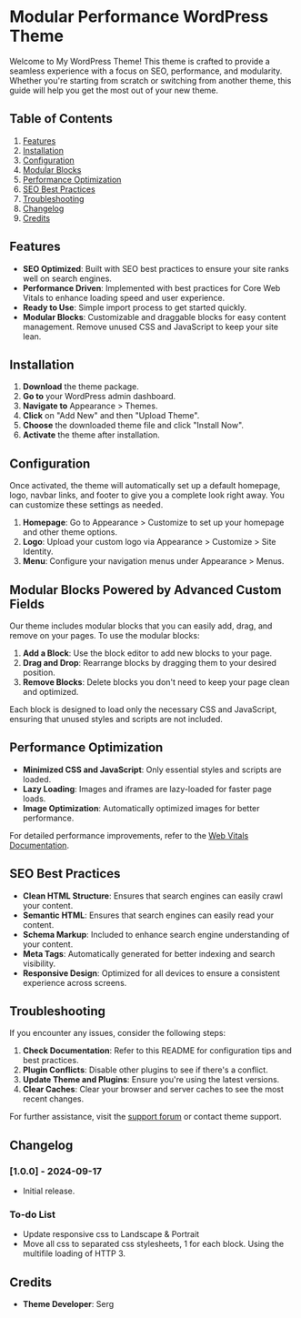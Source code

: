 # Modular Performance WordPress Theme

Welcome to My WordPress Theme! This theme is crafted to provide a seamless experience with a focus on SEO, performance, and modularity. Whether you're starting from scratch or switching from another theme, this guide will help you get the most out of your new theme.

## Table of Contents

1. [Features](#features)
2. [Installation](#installation)
3. [Configuration](#configuration)
4. [Modular Blocks](#modular-blocks)
5. [Performance Optimization](#performance-optimization)
6. [SEO Best Practices](#seo-best-practices)
7. [Troubleshooting](#troubleshooting)
8. [Changelog](#changelog)
9. [Credits](#credits)

## Features

- **SEO Optimized**: Built with SEO best practices to ensure your site ranks well on search engines.
- **Performance Driven**: Implemented with best practices for Core Web Vitals to enhance loading speed and user experience.
- **Ready to Use**: Simple import process to get started quickly.
- **Modular Blocks**: Customizable and draggable blocks for easy content management. Remove unused CSS and JavaScript to keep your site lean.

## Installation

1. **Download** the theme package.
2. **Go to** your WordPress admin dashboard.
3. **Navigate to** Appearance > Themes.
4. **Click** on "Add New" and then "Upload Theme".
5. **Choose** the downloaded theme file and click "Install Now".
6. **Activate** the theme after installation.

## Configuration

Once activated, the theme will automatically set up a default homepage, logo, navbar links, and footer to give you a complete look right away. You can customize these settings as needed.

1. **Homepage**: Go to Appearance > Customize to set up your homepage and other theme options.
2. **Logo**: Upload your custom logo via Appearance > Customize > Site Identity.
3. **Menu**: Configure your navigation menus under Appearance > Menus.

## Modular Blocks Powered by Advanced Custom Fields

Our theme includes modular blocks that you can easily add, drag, and remove on your pages. To use the modular blocks:

1. **Add a Block**: Use the block editor to add new blocks to your page.
2. **Drag and Drop**: Rearrange blocks by dragging them to your desired position.
3. **Remove Blocks**: Delete blocks you don't need to keep your page clean and optimized.

Each block is designed to load only the necessary CSS and JavaScript, ensuring that unused styles and scripts are not included.

## Performance Optimization

- **Minimized CSS and JavaScript**: Only essential styles and scripts are loaded.
- **Lazy Loading**: Images and iframes are lazy-loaded for faster page loads.
- **Image Optimization**: Automatically optimized images for better performance.

For detailed performance improvements, refer to the [Web Vitals Documentation](https://web.dev/vitals/).

## SEO Best Practices

- **Clean HTML Structure**: Ensures that search engines can easily crawl your content.
- **Semantic HTML**: Ensures that search engines can easily read your content.
- **Schema Markup**: Included to enhance search engine understanding of your content.
- **Meta Tags**: Automatically generated for better indexing and search visibility.
- **Responsive Design**: Optimized for all devices to ensure a consistent experience across screens.

## Troubleshooting

If you encounter any issues, consider the following steps:

1. **Check Documentation**: Refer to this README for configuration tips and best practices.
2. **Plugin Conflicts**: Disable other plugins to see if there's a conflict.
3. **Update Theme and Plugins**: Ensure you're using the latest versions.
4. **Clear Caches**: Clear your browser and server caches to see the most recent changes.

For further assistance, visit the [support forum](https://wordpress.org/support/) or contact theme support.

## Changelog

### [1.0.0] - 2024-09-17
- Initial release.

### To-do List
- Update responsive css to Landscape & Portrait
- Move all css to separated css stylesheets, 1 for each block. Using the multifile loading of HTTP 3.

## Credits

- **Theme Developer**: Serg
